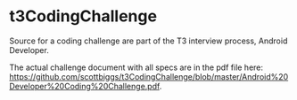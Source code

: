 # t3CodingChallenge
Source for a coding challenge are part of the T3 interview process, Android Developer.

The actual challenge document with all specs are in the pdf file here: https://github.com/scottbiggs/t3CodingChallenge/blob/master/Android%20Developer%20Coding%20Challenge.pdf.

